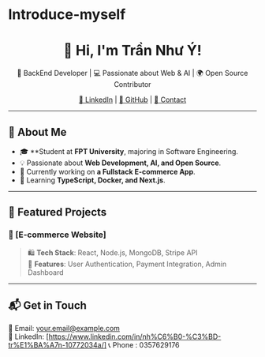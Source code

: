 # Introduce-myself
<h1 align="center">👋 Hi, I'm Trần Như Ý!</h1>

<p align="center">
  🚀 BackEnd Developer | 💻 Passionate about Web & AI | 🌍 Open Source Contributor
</p>

<p align="center">
  <a href="https://www.linkedin.com/in/nh%C6%B0-%C3%BD-tr%E1%BA%A7n-10772034a/">🔗 LinkedIn</a> |
  <a href="https://github.com/NhuY49">🐙 GitHub</a> |
  <a href="trannhuy@gmail.com">📧 Contact</a>
</p>

---

## 🚀 About Me  
- 🎓 **Student at **FPT University**, majoring in Software Engineering.  
- 💡 Passionate about **Web Development, AI, and Open Source**.  
- 🔭 Currently working on **a Fullstack E-commerce App**.  
- 🌱 Learning **TypeScript, Docker, and Next.js**.  

---

## 📂 Featured Projects  
### 🌟 [E-commerce Website]
> 🛍 **Tech Stack**: React, Node.js, MongoDB, Stripe API  
> 🚀 **Features**: User Authentication, Payment Integration, Admin Dashboard  

---

## 📬 Get in Touch  
📧 Email: your.email@example.com  
💼 LinkedIn: [https://www.linkedin.com/in/nh%C6%B0-%C3%BD-tr%E1%BA%A7n-10772034a/]
📞 Phone : 0357629176
